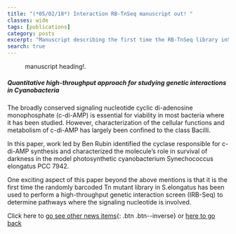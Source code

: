 ```yaml
---
title: "(*05/02/18*) Interaction RB-TnSeq manuscript out! "
classes: wide
tags: [publications]
category: posts
excerpt: "Manuscript describing the first time the RB-TnSeq library inS.elongatus has been used to perform a high-throughput genetic interaction screen is out!"
search: true    
---
```

<figure style="width: 1200px">
  <img src="{{ site.url }}{{ site.baseurl }}/assets/images/IRBSEQheader.jpg" alt="">
  <figcaption>manuscript heading!.</figcaption>
</figure> 

##### Quantitative high-throughput approach for studying genetic interactions in Cyanobacteria <br> 
The broadly conserved signaling nucleotide cyclic di-adenosine monophosphate (c-di-AMP) is essential for viability in most bacteria where it has been studied. However, characterization of the cellular functions and metabolism of c-di-AMP has largely been confined to the class Bacilli. 

In this paper, work led by Ben Rubin identified the cyclase responsible for c-di-AMP synthesis and characterized the molecule’s role in survival of darkness in the model photosynthetic cyanobacterium Synechococcus elongatus PCC 7942. 

One exciting aspect of this paper beyond the above mentions is that it is the first time the randomly barcoded Tn mutant library in S.elongatus has been used to perform a high-throughput genetic interaction screen (IRB-Seq) to determine pathways where the signaling nucleotide is involved. 


Click here to [go see other news items](/Blog/){: .btn .btn--inverse} or [here to go back](/) 



